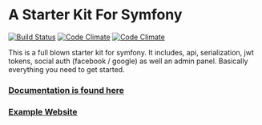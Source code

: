 A Starter Kit For Symfony
============
[![Build Status](https://travis-ci.org/phptuts/starterkitforsymfony.svg?branch=master)](https://travis-ci.org/phptuts/starterkitforsymfony) [![Code Climate](https://codeclimate.com/github/phptuts/starterkitforsymfony/badges/gpa.svg)](https://codeclimate.com/github/phptuts/starterkitforsymfony) [![Code Climate](https://codeclimate.com/github/phptuts/starterkitforsymfony/badges/coverage.svg)](https://codeclimate.com/github/phptuts/starterkitforsymfony)


<p>This is a full blown starter kit for symfony.  It includes, api, serialization, jwt tokens, social auth (facebook / google) as well an admin panel. Basically everything you need to get started. </p>

<h3><a href="http://skfsp.info/docs">Documentation is found here</a></h3>

<h3><a href="http://skfsp.info">Example Website</a></h3>
